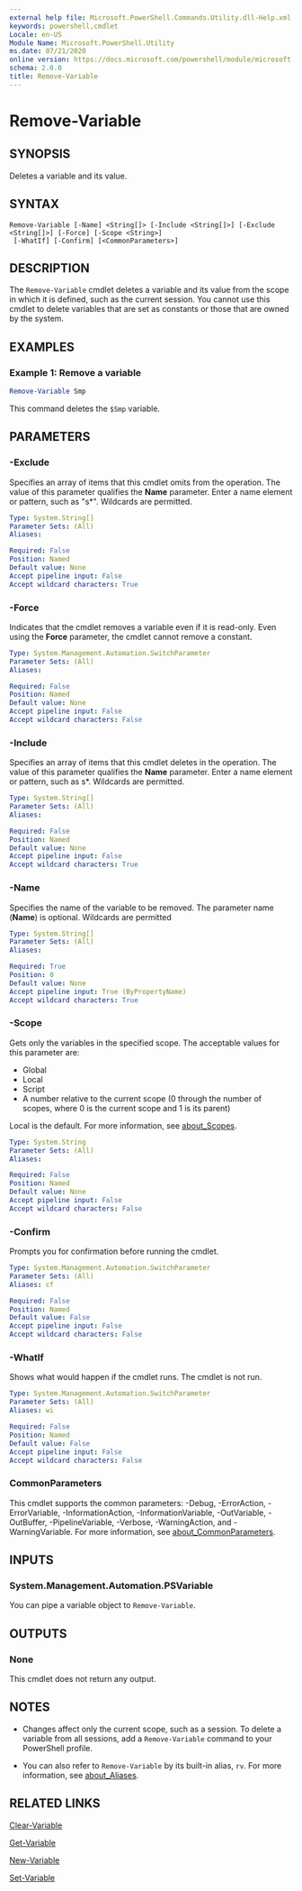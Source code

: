 ```yaml
---
external help file: Microsoft.PowerShell.Commands.Utility.dll-Help.xml
keywords: powershell,cmdlet
Locale: en-US
Module Name: Microsoft.PowerShell.Utility
ms.date: 07/21/2020
online version: https://docs.microsoft.com/powershell/module/microsoft.powershell.utility/remove-variable?view=powershell-7.1&WT.mc_id=ps-gethelp
schema: 2.0.0
title: Remove-Variable
---
```

# Remove-Variable

## SYNOPSIS
Deletes a variable and its value.

## SYNTAX

```
Remove-Variable [-Name] <String[]> [-Include <String[]>] [-Exclude <String[]>] [-Force] [-Scope <String>]
 [-WhatIf] [-Confirm] [<CommonParameters>]
```

## DESCRIPTION

The `Remove-Variable` cmdlet deletes a variable and its value from the scope in which it is defined,
such as the current session. You cannot use this cmdlet to delete variables that are set as
constants or those that are owned by the system.

## EXAMPLES

### Example 1: Remove a variable

```powershell
Remove-Variable Smp
```

This command deletes the `$Smp` variable.

## PARAMETERS

### -Exclude

Specifies an array of items that this cmdlet omits from the operation. The value of this parameter
qualifies the **Name** parameter. Enter a name element or pattern, such as "s*". Wildcards are
permitted.

```yaml
Type: System.String[]
Parameter Sets: (All)
Aliases:

Required: False
Position: Named
Default value: None
Accept pipeline input: False
Accept wildcard characters: True
```

### -Force

Indicates that the cmdlet removes a variable even if it is read-only. Even using the **Force**
parameter, the cmdlet cannot remove a constant.

```yaml
Type: System.Management.Automation.SwitchParameter
Parameter Sets: (All)
Aliases:

Required: False
Position: Named
Default value: None
Accept pipeline input: False
Accept wildcard characters: False
```

### -Include

Specifies an array of items that this cmdlet deletes in the operation. The value of this parameter
qualifies the **Name** parameter. Enter a name element or pattern, such as s*. Wildcards are
permitted.

```yaml
Type: System.String[]
Parameter Sets: (All)
Aliases:

Required: False
Position: Named
Default value: None
Accept pipeline input: False
Accept wildcard characters: True
```

### -Name

Specifies the name of the variable to be removed. The parameter name (**Name**) is optional.
Wildcards are permitted

```yaml
Type: System.String[]
Parameter Sets: (All)
Aliases:

Required: True
Position: 0
Default value: None
Accept pipeline input: True (ByPropertyName)
Accept wildcard characters: True
```

### -Scope

Gets only the variables in the specified scope. The acceptable values for this parameter are:

- Global
- Local
- Script
- A number relative to the current scope (0 through the number of scopes, where 0 is the current
  scope and 1 is its parent)

Local is the default. For more information, see [about_Scopes](../Microsoft.PowerShell.Core/About/about_Scopes.md).

```yaml
Type: System.String
Parameter Sets: (All)
Aliases:

Required: False
Position: Named
Default value: None
Accept pipeline input: False
Accept wildcard characters: False
```

### -Confirm

Prompts you for confirmation before running the cmdlet.

```yaml
Type: System.Management.Automation.SwitchParameter
Parameter Sets: (All)
Aliases: cf

Required: False
Position: Named
Default value: False
Accept pipeline input: False
Accept wildcard characters: False
```

### -WhatIf

Shows what would happen if the cmdlet runs. The cmdlet is not run.

```yaml
Type: System.Management.Automation.SwitchParameter
Parameter Sets: (All)
Aliases: wi

Required: False
Position: Named
Default value: False
Accept pipeline input: False
Accept wildcard characters: False
```

### CommonParameters

This cmdlet supports the common parameters: -Debug, -ErrorAction, -ErrorVariable,
-InformationAction, -InformationVariable, -OutVariable, -OutBuffer, -PipelineVariable, -Verbose,
-WarningAction, and -WarningVariable. For more information, see [about_CommonParameters](https://go.microsoft.com/fwlink/?LinkID=113216).

## INPUTS

### System.Management.Automation.PSVariable

You can pipe a variable object to `Remove-Variable`.

## OUTPUTS

### None

This cmdlet does not return any output.

## NOTES

- Changes affect only the current scope, such as a session. To delete a variable from all sessions,
  add a `Remove-Variable` command to your PowerShell profile.

- You can also refer to `Remove-Variable` by its built-in alias, `rv`. For more information, see
  [about_Aliases](../Microsoft.PowerShell.Core/About/about_Aliases.md).

## RELATED LINKS

[Clear-Variable](Clear-Variable.md)

[Get-Variable](Get-Variable.md)

[New-Variable](New-Variable.md)

[Set-Variable](Set-Variable.md)
